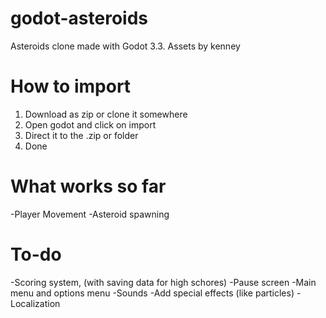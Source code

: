 # godot-asteroids
Asteroids clone made with Godot 3.3. Assets by kenney

# How to import

1. Download as zip or clone it somewhere
2. Open godot and click on import
3. Direct it to the .zip or folder
4. Done

# What works so far

-Player Movement
-Asteroid spawning

# To-do
-Scoring system, (with saving data for high schores)
-Pause screen
-Main menu and options menu
-Sounds
-Add special effects (like particles)
-Localization
